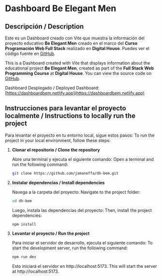 # Dashboard Be Elegant Men

## Descripción / Description

Este es un Dashboard creado con Vite que muestra la información del proyecto educativo **Be Elegant Men** creado en el marco del **Curso Programación Web Full Stack** realizado en **Digital House**. Puedes ver el código fuente en [GitHub](https://github.com/jamaneffa/dh-bem.git).

This is a Dashboard created with Vite that displays information about the educational project **Be Elegant Men**, created as part of the **Full Stack Web Programming Course** at **Digital House**. You can view the source code on [GitHub](https://github.com/jamaneffa/dh-bem.git).

Dashboard Desplegado / Deployed Dashboard: [https://dashboardbem.netlify.app](https://dashboardbem.netlify.app)  

## Instrucciones para levantar el proyecto localmente / Instructions to locally run the project

Para levantar el proyecto en tu entorno local, sigue estos pasos:
To run the project in your local environment, follow these steps:

1. **Clonar el repositorio / Clone the repository**

   Abre una terminal y ejecuta el siguiente comando:
   Open a terminal and run the following command:

   ```bash
   git clone https://github.com/jamaneffa/dh-bem.git
   ```

2. **Instalar dependencias / Install dependencies**

    Navega a la carpeta del proyecto:
    Navigate to the project folder:

    ```bash
    cd dh-bem
    ```
    
    Luego, instala las dependencias del proyecto:
    Then, install the project dependencies:
    
    ```bash
    npm install
    ```

3. **Levantar el proyecto / Run the project**

    Para iniciar el servidor de desarrollo, ejecuta el siguiente comando:
    To start the development server, run the following command:

    ```bash
    npm run dev
    ```

    Esto iniciará el servidor en http://localhost:5173.
    This will start the server at http://localhost:5173.